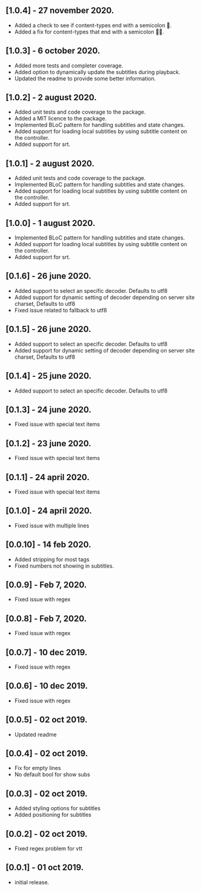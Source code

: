 ## [1.0.4] - 27 november 2020.

* Added a check to see if content-types end with a semicolon 👀.  
* Added a fix for content-types that end with a semicolon 👨‍🔧.

## [1.0.3] - 6 october 2020.

* Added more tests and completer coverage.
* Added option to dynamically update the subtitles during playback. 
* Updated the readme to provide some better information.

## [1.0.2] - 2 august 2020.

* Added unit tests and code coverage to the package.
* Added a MIT licence to the package.
* Implemented BLoC pattern for handling subtitles and state changes.
* Added support for loading local subtitles by using subtitle content on the controller.
* Added support for srt.

## [1.0.1] - 2 august 2020.

* Added unit tests and code coverage to the package.
* Implemented BLoC pattern for handling subtitles and state changes.
* Added support for loading local subtitles by using subtitle content on the controller.
* Added support for srt.

## [1.0.0] - 1 august 2020.

* Implemented BLoC pattern for handling subtitles and state changes.
* Added support for loading local subtitles by using subtitle content on the controller.
* Added support for srt.

## [0.1.6] - 26 june 2020.

* Added support to select an specific decoder. Defaults to utf8
* Added support for dynamic setting of decoder depending on server site charset, Defaults to utf8
* Fixed issue related to fallback to utf8

## [0.1.5] - 26 june 2020.

* Added support to select an specific decoder. Defaults to utf8
* Added support for dynamic setting of decoder depending on server site charset, Defaults to utf8

## [0.1.4] - 25 june 2020.

* Added support to select an specific decoder. Defaults to utf8

## [0.1.3] - 24 june 2020.

* Fixed issue with special text items

## [0.1.2] - 23 june 2020.

* Fixed issue with special text items

## [0.1.1] - 24 april 2020.

* Fixed issue with special text items

## [0.1.0] - 24 april 2020.

* Fixed issue with multiple lines

## [0.0.10] - 14 feb 2020.

* Added stripping for most tags
* Fixed numbers not showing in subtitles.

## [0.0.9] - Feb 7, 2020.

* Fixed issue with regex

## [0.0.8] - Feb 7, 2020.

* Fixed issue with regex

## [0.0.7] - 10 dec 2019.

* Fixed issue with regex

## [0.0.6] - 10 dec 2019.

* Fixed issue with regex

## [0.0.5] - 02 oct 2019.

* Updated readme 

## [0.0.4] - 02 oct 2019.

* Fix for empty lines
* No default bool for show subs

## [0.0.3] - 02 oct 2019.

* Added styling options for subtitles 
* Added positioning for subtitles 

## [0.0.2] - 02 oct 2019.

* Fixed regex problem for vtt

## [0.0.1] - 01 oct 2019.

* initial release.
